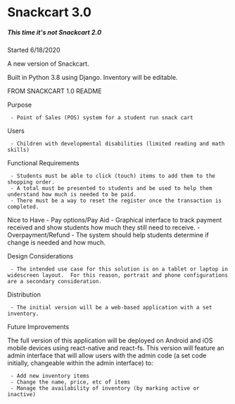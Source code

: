 # Snackcart 3.0 
#####  This time it's not Snackcart 2.0

Started 6/18/2020 

A new version of Snackcart. 

Built in Python 3.8 using Django.
Inventory will be editable.

FROM SNACKCART 1.0 README

Purpose

     - Point of Sales (POS) system for a student run snack cart   

Users 

     - Children with developmental disabilities (limited reading and math skills)

Functional Requirements

     - Students must be able to click (touch) items to add them to the shopping order.  
     - A total must be presented to students and be used to help them understand how much is needed to be paid.  
     - There must be a way to reset the register once the transaction is completed. 

Nice to Have
     - Pay options/Pay Aid - Graphical interface to track payment received and show students how much they still need to receive.
     - Overpayment/Refund - The system should help students determine if change is needed and how much.  

Design Considerations

     - The intended use case for this solution is on a tablet or laptop in widescreen layout.  For this reason, portrait and phone configurations are a secondary consideration.

Distribution

     - The initial version will be a web-based application with a set inventory.  

Future Improvements

The full version of this application will be deployed on Android and iOS mobile devices using react-native and react-fs.  This version will feature an admin interface that will allow users with the admin code (a set code initially, changeable within the admin interface) to:

     - Add new inventory items
     - Change the name, price, etc of items
     - Manage the availability of inventory (by marking active or inactive)
